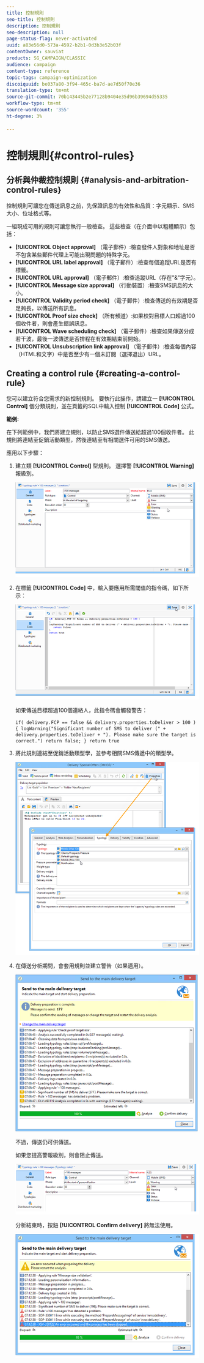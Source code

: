 ```yaml
---
title: 控制規則
seo-title: 控制規則
description: 控制規則
seo-description: null
page-status-flag: never-activated
uuid: a83e56d0-573a-4592-b2b1-0d3b3e52b03f
contentOwner: sauviat
products: SG_CAMPAIGN/CLASSIC
audience: campaign
content-type: reference
topic-tags: campaign-optimization
discoiquuid: be037a80-3f94-465c-ba7d-ae7d50f70e36
translation-type: tm+mt
source-git-commit: 70b143445b2e77128b9404e35d96b39694d55335
workflow-type: tm+mt
source-wordcount: '355'
ht-degree: 3%

---
```



# 控制規則{#control-rules}

## 分析與仲裁控制規則 {#analysis-and-arbitration-control-rules}

控制規則可讓您在傳送訊息之前，先保證訊息的有效性和品質：字元顯示、SMS大小、位址格式等。

一組現成可用的規則可讓您執行一般檢查。 這些檢查（在介面中以粗體顯示）包括：

* **[!UICONTROL Object approval]** （電子郵件）:檢查發件人對象和地址是否不包含某些郵件代理上可能出現問題的特殊字元。
* **[!UICONTROL URL label approval]** （電子郵件）:檢查每個追蹤URL是否有標籤。
* **[!UICONTROL URL approval]** （電子郵件）:檢查追蹤URL（存在&quot;&amp;&quot;字元）。
* **[!UICONTROL Message size approval]** （行動裝置）:檢查SMS訊息的大小。
* **[!UICONTROL Validity period check]** （電子郵件）:檢查傳送的有效期是否足夠長，以傳送所有訊息。
* **[!UICONTROL Proof size check]** （所有頻道）:如果校對目標人口超過100個收件者，則會產生錯誤訊息。
* **[!UICONTROL Wave scheduling check]** （電子郵件）:檢查如果傳送分成若干波，最後一波傳送是否排程在有效期結束前開始。
* **[!UICONTROL Unsubscription link approval]** （電子郵件）:檢查每個內容（HTML和文字）中是否至少有一個未訂閱（選擇退出）URL。

## Creating a control rule {#creating-a-control-rule}

您可以建立符合您需求的新控制規則。 要執行此操作，請建立一 **[!UICONTROL Control]** 個分類規則，並在頁籤的SQL中輸入控制 **[!UICONTROL Code]** 公式。

**範例:**

在下列範例中，我們將建立規則，以防止SMS選件傳送給超過100個收件者。 此規則將連結至促銷活動類型，然後連結至有相關選件可用的SMS傳送。

應用以下步驟：

1. 建立類 **[!UICONTROL Control]** 型規則。 選擇警 **[!UICONTROL Warning]** 報級別。

   ![](assets/campaign_opt_create_control_01.png)

1. 在標籤 **[!UICONTROL Code]** 中，輸入要應用所需閾值的指令碼，如下所示：

   ![](assets/campaign_opt_create_control_02.png)

   如果傳送目標超過100個連絡人，此指令碼會觸發警告：

   ```
   if( delivery.FCP == false && delivery.properties.toDeliver > 100 ) { logWarning("Significant number of SMS to deliver (" + delivery.properties.toDeliver + "). Please make sure the target is correct.") return false; } return true
   ```

1. 將此規則連結至促銷活動類型學，並參考相關SMS傳遞中的類型學。

   ![](assets/campaign_opt_create_control_03.png)

1. 在傳送分析期間，會套用規則並建立警告（如果適用）。

   ![](assets/campaign_opt_create_control_04.png)

   不過，傳送仍可供傳送。

   如果您提高警報級別，則會阻止傳送。

   ![](assets/campaign_opt_create_control_05.png)

   分析結束時，按鈕 **[!UICONTROL Confirm delivery]** 將無法使用。

   ![](assets/campaign_opt_create_control_06.png)

